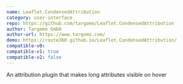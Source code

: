 ```yaml
---
name: Leaflet.CondensedAttribution
category: user-interface
repo: https://github.com/targomo/Leaflet.CondensedAttribution
author: Targomo GmbH
author-url: https://www.targomo.com/
demo: https://route360.github.io/Leaflet.CondensedAttribution/
compatible-v0:
compatible-v1: true
compatible-v2: false
---
```


An attribution plugin that makes long attributes visible on hover
